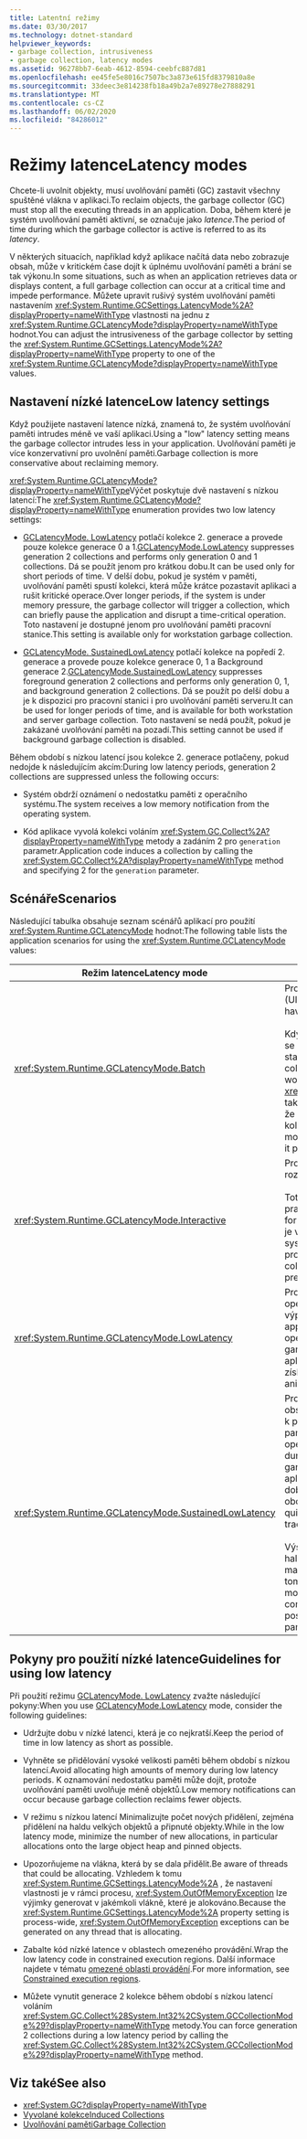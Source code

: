 ```yaml
---
title: Latentní režimy
ms.date: 03/30/2017
ms.technology: dotnet-standard
helpviewer_keywords:
- garbage collection, intrusiveness
- garbage collection, latency modes
ms.assetid: 96278bb7-6eab-4612-8594-ceebfc887d81
ms.openlocfilehash: ee45fe5e8016c7507bc3a873e615fd8379810a8e
ms.sourcegitcommit: 33deec3e814238fb18a49b2a7e89278e27888291
ms.translationtype: MT
ms.contentlocale: cs-CZ
ms.lasthandoff: 06/02/2020
ms.locfileid: "84286012"
---
```

# <a name="latency-modes"></a><span data-ttu-id="f2a35-102">Režimy latence</span><span class="sxs-lookup"><span data-stu-id="f2a35-102">Latency modes</span></span>

<span data-ttu-id="f2a35-103">Chcete-li uvolnit objekty, musí uvolňování paměti (GC) zastavit všechny spuštěné vlákna v aplikaci.</span><span class="sxs-lookup"><span data-stu-id="f2a35-103">To reclaim objects, the garbage collector (GC) must stop all the executing threads in an application.</span></span> <span data-ttu-id="f2a35-104">Doba, během které je systém uvolňování paměti aktivní, se označuje jako *latence*.</span><span class="sxs-lookup"><span data-stu-id="f2a35-104">The period of time during which the garbage collector is active is referred to as its *latency*.</span></span>

<span data-ttu-id="f2a35-105">V některých situacích, například když aplikace načítá data nebo zobrazuje obsah, může v kritickém čase dojít k úplnému uvolňování paměti a brání se tak výkonu.</span><span class="sxs-lookup"><span data-stu-id="f2a35-105">In some situations, such as when an application retrieves data or displays content, a full garbage collection can occur at a critical time and impede performance.</span></span> <span data-ttu-id="f2a35-106">Můžete upravit rušivý systém uvolňování paměti nastavením <xref:System.Runtime.GCSettings.LatencyMode%2A?displayProperty=nameWithType> vlastnosti na jednu z <xref:System.Runtime.GCLatencyMode?displayProperty=nameWithType> hodnot.</span><span class="sxs-lookup"><span data-stu-id="f2a35-106">You can adjust the intrusiveness of the garbage collector by setting the <xref:System.Runtime.GCSettings.LatencyMode%2A?displayProperty=nameWithType> property to one of the <xref:System.Runtime.GCLatencyMode?displayProperty=nameWithType> values.</span></span>

## <a name="low-latency-settings"></a><span data-ttu-id="f2a35-107">Nastavení nízké latence</span><span class="sxs-lookup"><span data-stu-id="f2a35-107">Low latency settings</span></span>

<span data-ttu-id="f2a35-108">Když použijete nastavení latence nízká, znamená to, že systém uvolňování paměti intrudes méně ve vaší aplikaci.</span><span class="sxs-lookup"><span data-stu-id="f2a35-108">Using a "low" latency setting means the garbage collector intrudes less in your application.</span></span> <span data-ttu-id="f2a35-109">Uvolňování paměti je více konzervativní pro uvolnění paměti.</span><span class="sxs-lookup"><span data-stu-id="f2a35-109">Garbage collection is more conservative about reclaiming memory.</span></span>

<span data-ttu-id="f2a35-110"><xref:System.Runtime.GCLatencyMode?displayProperty=nameWithType>Výčet poskytuje dvě nastavení s nízkou latencí:</span><span class="sxs-lookup"><span data-stu-id="f2a35-110">The <xref:System.Runtime.GCLatencyMode?displayProperty=nameWithType> enumeration provides two low latency settings:</span></span>

- <span data-ttu-id="f2a35-111">[GCLatencyMode. LowLatency](xref:System.Runtime.GCLatencyMode.LowLatency) potlačí kolekce 2. generace a provede pouze kolekce generace 0 a 1.</span><span class="sxs-lookup"><span data-stu-id="f2a35-111">[GCLatencyMode.LowLatency](xref:System.Runtime.GCLatencyMode.LowLatency) suppresses generation 2 collections and performs only generation 0 and 1 collections.</span></span> <span data-ttu-id="f2a35-112">Dá se použít jenom pro krátkou dobu.</span><span class="sxs-lookup"><span data-stu-id="f2a35-112">It can be used only for short periods of time.</span></span> <span data-ttu-id="f2a35-113">V delší dobu, pokud je systém v paměti, uvolňování paměti spustí kolekci, která může krátce pozastavit aplikaci a rušit kritické operace.</span><span class="sxs-lookup"><span data-stu-id="f2a35-113">Over longer periods, if the system is under memory pressure, the garbage collector will trigger a collection, which can briefly pause the application and disrupt a time-critical operation.</span></span> <span data-ttu-id="f2a35-114">Toto nastavení je dostupné jenom pro uvolňování paměti pracovní stanice.</span><span class="sxs-lookup"><span data-stu-id="f2a35-114">This setting is available only for workstation garbage collection.</span></span>

- <span data-ttu-id="f2a35-115">[GCLatencyMode. SustainedLowLatency](xref:System.Runtime.GCLatencyMode.SustainedLowLatency) potlačí kolekce na popředí 2. generace a provede pouze kolekce generace 0, 1 a Background generace 2.</span><span class="sxs-lookup"><span data-stu-id="f2a35-115">[GCLatencyMode.SustainedLowLatency](xref:System.Runtime.GCLatencyMode.SustainedLowLatency) suppresses foreground generation 2 collections and performs only generation 0, 1, and background generation 2 collections.</span></span> <span data-ttu-id="f2a35-116">Dá se použít po delší dobu a je k dispozici pro pracovní stanici i pro uvolňování paměti serveru.</span><span class="sxs-lookup"><span data-stu-id="f2a35-116">It can be used for longer periods of time, and is available for both workstation and server garbage collection.</span></span> <span data-ttu-id="f2a35-117">Toto nastavení se nedá použít, pokud je zakázané uvolňování paměti na pozadí.</span><span class="sxs-lookup"><span data-stu-id="f2a35-117">This setting cannot be used if background garbage collection is disabled.</span></span>

<span data-ttu-id="f2a35-118">Během období s nízkou latencí jsou kolekce 2. generace potlačeny, pokud nedojde k následujícím akcím:</span><span class="sxs-lookup"><span data-stu-id="f2a35-118">During low latency periods, generation 2 collections are suppressed unless the following occurs:</span></span>

- <span data-ttu-id="f2a35-119">Systém obdrží oznámení o nedostatku paměti z operačního systému.</span><span class="sxs-lookup"><span data-stu-id="f2a35-119">The system receives a low memory notification from the operating system.</span></span>

- <span data-ttu-id="f2a35-120">Kód aplikace vyvolá kolekci voláním <xref:System.GC.Collect%2A?displayProperty=nameWithType> metody a zadáním 2 pro `generation` parametr.</span><span class="sxs-lookup"><span data-stu-id="f2a35-120">Application code induces a collection by calling the <xref:System.GC.Collect%2A?displayProperty=nameWithType> method and specifying 2 for the `generation` parameter.</span></span>

## <a name="scenarios"></a><span data-ttu-id="f2a35-121">Scénáře</span><span class="sxs-lookup"><span data-stu-id="f2a35-121">Scenarios</span></span>

<span data-ttu-id="f2a35-122">Následující tabulka obsahuje seznam scénářů aplikací pro použití <xref:System.Runtime.GCLatencyMode> hodnot:</span><span class="sxs-lookup"><span data-stu-id="f2a35-122">The following table lists the application scenarios for using the <xref:System.Runtime.GCLatencyMode> values:</span></span>

|<span data-ttu-id="f2a35-123">Režim latence</span><span class="sxs-lookup"><span data-stu-id="f2a35-123">Latency mode</span></span>|<span data-ttu-id="f2a35-124">Scénáře aplikací</span><span class="sxs-lookup"><span data-stu-id="f2a35-124">Application scenarios</span></span>|
|------------------|---------------------------|
|<xref:System.Runtime.GCLatencyMode.Batch>|<span data-ttu-id="f2a35-125">Pro aplikace, které nemají žádné uživatelské rozhraní (UI) nebo serverové operace.</span><span class="sxs-lookup"><span data-stu-id="f2a35-125">For applications that have no user interface (UI) or server-side operations.</span></span><br /><br /><span data-ttu-id="f2a35-126">Když je zakázané uvolňování paměti na pozadí, jedná se o výchozí režim pro uvolnění paměti pracovní stanice a serveru.</span><span class="sxs-lookup"><span data-stu-id="f2a35-126">When background garbage collection is disabled, this is the default mode for workstation and server garbage collection.</span></span> <span data-ttu-id="f2a35-127"><xref:System.Runtime.GCLatencyMode.Batch>režim také přepisuje nastavení [gcConcurrent](../../framework/configure-apps/file-schema/runtime/gcconcurrent-element.md) , to znamená, že zabrání na pozadí nebo souběžných kolekcích.</span><span class="sxs-lookup"><span data-stu-id="f2a35-127"><xref:System.Runtime.GCLatencyMode.Batch> mode also overrides the [gcConcurrent](../../framework/configure-apps/file-schema/runtime/gcconcurrent-element.md) setting, that is, it prevents background or concurrent collections.</span></span>|
|<xref:System.Runtime.GCLatencyMode.Interactive>|<span data-ttu-id="f2a35-128">Pro většinu aplikací, které mají uživatelské rozhraní.</span><span class="sxs-lookup"><span data-stu-id="f2a35-128">For most applications that have a UI.</span></span><br /><br /><span data-ttu-id="f2a35-129">Toto je výchozí režim pro uvolňování paměti pracovních stanic a serverů.</span><span class="sxs-lookup"><span data-stu-id="f2a35-129">This is the default mode for workstation and server garbage collection.</span></span> <span data-ttu-id="f2a35-130">Pokud je však aplikace hostována, má přednost nastavení systému uvolňování paměti hostitelského procesu.</span><span class="sxs-lookup"><span data-stu-id="f2a35-130">However, if an app is hosted, the garbage collector settings of the hosting process take precedence.</span></span>|
|<xref:System.Runtime.GCLatencyMode.LowLatency>|<span data-ttu-id="f2a35-131">Pro aplikace, které mají krátkodobé, časově citlivé operace, během kterých by mohlo dojít k přerušení výpadků ze systému uvolňování paměti.</span><span class="sxs-lookup"><span data-stu-id="f2a35-131">For applications that have short-term, time-sensitive operations during which interruptions from the garbage collector could be disruptive.</span></span> <span data-ttu-id="f2a35-132">Například aplikace, které vykreslují animace nebo funkce pro získání dat.</span><span class="sxs-lookup"><span data-stu-id="f2a35-132">For example, applications that render animations or data acquisition functions.</span></span>|
|<xref:System.Runtime.GCLatencyMode.SustainedLowLatency>|<span data-ttu-id="f2a35-133">Pro aplikace, které mají časově náročné operace pro obsaženou, ale potenciálně delší dobu, kdy může dojít k přerušení výpadků ze systému uvolňování paměti.</span><span class="sxs-lookup"><span data-stu-id="f2a35-133">For applications that have time-sensitive operations for a contained but potentially longer duration of time during which interruptions from the garbage collector could be disruptive.</span></span> <span data-ttu-id="f2a35-134">Například aplikace, které vyžadují dobu trvání rychlé odezvy v době, kdy se mění data trhu během doby obchodování.</span><span class="sxs-lookup"><span data-stu-id="f2a35-134">For example, applications that need quick response times as market data changes during trading hours.</span></span><br /><br /><span data-ttu-id="f2a35-135">Výsledkem tohoto režimu je větší spravovaná velikost haldy než jiné režimy.</span><span class="sxs-lookup"><span data-stu-id="f2a35-135">This mode results in a larger managed heap size than other modes.</span></span> <span data-ttu-id="f2a35-136">Vzhledem k tomu, že nástroj nekomprimuje spravovanou haldu, je možné zvýšit fragmentaci.</span><span class="sxs-lookup"><span data-stu-id="f2a35-136">Because it does not compact the managed heap, higher fragmentation is possible.</span></span> <span data-ttu-id="f2a35-137">Ujistěte se, že je k dispozici dostatek paměti.</span><span class="sxs-lookup"><span data-stu-id="f2a35-137">Ensure that sufficient memory is available.</span></span>|

## <a name="guidelines-for-using-low-latency"></a><span data-ttu-id="f2a35-138">Pokyny pro použití nízké latence</span><span class="sxs-lookup"><span data-stu-id="f2a35-138">Guidelines for using low latency</span></span>

<span data-ttu-id="f2a35-139">Při použití režimu [GCLatencyMode. LowLatency](xref:System.Runtime.GCLatencyMode.LowLatency) zvažte následující pokyny:</span><span class="sxs-lookup"><span data-stu-id="f2a35-139">When you use [GCLatencyMode.LowLatency](xref:System.Runtime.GCLatencyMode.LowLatency) mode, consider the following guidelines:</span></span>

- <span data-ttu-id="f2a35-140">Udržujte dobu v nízké latenci, která je co nejkratší.</span><span class="sxs-lookup"><span data-stu-id="f2a35-140">Keep the period of time in low latency as short as possible.</span></span>

- <span data-ttu-id="f2a35-141">Vyhněte se přidělování vysoké velikosti paměti během období s nízkou latencí.</span><span class="sxs-lookup"><span data-stu-id="f2a35-141">Avoid allocating high amounts of memory during low latency periods.</span></span> <span data-ttu-id="f2a35-142">K oznamování nedostatku paměti může dojít, protože uvolňování paměti uvolňuje méně objektů.</span><span class="sxs-lookup"><span data-stu-id="f2a35-142">Low memory notifications can occur because garbage collection reclaims fewer objects.</span></span>

- <span data-ttu-id="f2a35-143">V režimu s nízkou latencí Minimalizujte počet nových přidělení, zejména přidělení na haldu velkých objektů a připnuté objekty.</span><span class="sxs-lookup"><span data-stu-id="f2a35-143">While in the low latency mode, minimize the number of new allocations, in particular allocations onto the large object heap and pinned objects.</span></span>

- <span data-ttu-id="f2a35-144">Upozorňujeme na vlákna, která by se dala přidělit.</span><span class="sxs-lookup"><span data-stu-id="f2a35-144">Be aware of threads that could be allocating.</span></span> <span data-ttu-id="f2a35-145">Vzhledem k tomu <xref:System.Runtime.GCSettings.LatencyMode%2A> , že nastavení vlastnosti je v rámci procesu, <xref:System.OutOfMemoryException> lze výjimky generovat v jakémkoli vlákně, které je alokováno.</span><span class="sxs-lookup"><span data-stu-id="f2a35-145">Because the <xref:System.Runtime.GCSettings.LatencyMode%2A> property setting is process-wide, <xref:System.OutOfMemoryException> exceptions can be generated on any thread that is allocating.</span></span>

- <span data-ttu-id="f2a35-146">Zabalte kód nízké latence v oblastech omezeného provádění.</span><span class="sxs-lookup"><span data-stu-id="f2a35-146">Wrap the low latency code in constrained execution regions.</span></span> <span data-ttu-id="f2a35-147">Další informace najdete v tématu [omezené oblasti provádění](../../framework/performance/constrained-execution-regions.md).</span><span class="sxs-lookup"><span data-stu-id="f2a35-147">For more information, see [Constrained execution regions](../../framework/performance/constrained-execution-regions.md).</span></span>

- <span data-ttu-id="f2a35-148">Můžete vynutit generace 2 kolekce během období s nízkou latencí voláním <xref:System.GC.Collect%28System.Int32%2CSystem.GCCollectionMode%29?displayProperty=nameWithType> metody.</span><span class="sxs-lookup"><span data-stu-id="f2a35-148">You can force generation 2 collections during a low latency period by calling the <xref:System.GC.Collect%28System.Int32%2CSystem.GCCollectionMode%29?displayProperty=nameWithType> method.</span></span>

## <a name="see-also"></a><span data-ttu-id="f2a35-149">Viz také</span><span class="sxs-lookup"><span data-stu-id="f2a35-149">See also</span></span>

- <xref:System.GC?displayProperty=nameWithType>
- [<span data-ttu-id="f2a35-150">Vyvolané kolekce</span><span class="sxs-lookup"><span data-stu-id="f2a35-150">Induced Collections</span></span>](induced.md)
- [<span data-ttu-id="f2a35-151">Uvolňování paměti</span><span class="sxs-lookup"><span data-stu-id="f2a35-151">Garbage Collection</span></span>](index.md)
